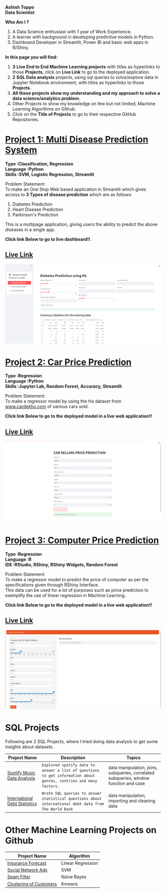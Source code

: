 **Ashish Toppo**  
**Data Scientist**  

**Who Am I ?**   
1. A Data Science enthusiast with 1 year of Work Experience.
2. A learner with background in developing predictive models in Python.
3. Dashboard Developer in Streamlit, Power BI and basic web apps in R/Shiny. 

**In this page you will find:**  
1. **3** **Live End to End Machine Learning projects** with titles as hyperlinks to those **Projects**, click on **Live Link** to go to the deployed application.  
2. **2** **SQL Data analysis** projects, using sql queries to solve/explore data in Jupyter Notebook environment, with titles as hyperlinks to those **Projects**.  
3. **All these projects show my understanding and my approach to solve a data science/analytics problem**.  
4. Other Projects to show my knowledge on few but not limited, Machine Learning Algorithms on Github.  
5. Click on the **Title of Projects** to go to their respective GitHub Repositories.  

# [Project 1: Multi Disease Prediction System](https://github.com/Tashish97/multiDiseasePredict)
**Type      :Classification, Regression**   
**Language  :Python**  
**Skills    :SVM, Logistic Regression, Streamlit**  
 
Problem Statement:  
To make an One Stop Web based application in Streamlit which gives access to **3 Types of disease prediction** which are as follows:  
1. Diabetes Prediction  
2. Heart Disease Prediction  
3. Parkinson's Prediction  
  
  This is a multipage application, giving users the ability to predict the above diseases in a single app.  

**Click link Below to go to live dashboard!!**. 
## [Live Link](https://tashish97-multidiseasepredict-app-z1stmq.streamlit.app/)  

![](images/mdp.PNG)  

# [Project 2: Car Price Prediction](https://github.com/Tashish97/Car_Price_Prediction_v2)
**Type      :Regression**  
**Language  :Python**  
**Skills    :Jupyter Lab, Random Forest, Accuracy, Streamlit**  
 
Problem Statement:  
To make a regressor model by using the his dataset from www.cardekho.com of various cars sold.  
  
**Click link Below to go to the deployed model in a live web application!!**   
## [Live Link](https://cpp-sqg7.onrender.com/)  

![](images/cpp.PNG)  

# [Project 3: Computer Price Prediction](https://github.com/Tashish97/Model1)
**Type      :Regression**  
**Language  :R**   
**IDE       :RStudio, RShiny, RShiny Widgets, Random Forest**  
 
Problem Statement:  
To make a regressor model to predict the price of computer as per the specifications given through RShiny Interface.  
This data can be used for a lot of purposes such as price prediction to exemplify the use of linear regression in Machine Learning.  

**Click link Below to go to the deployed model in a live web application!!**   
## [Live Link](https://tashish97.shinyapps.io/computerpp/)  

![](images/ppp.png)  

# SQL Projects  
  
Following are 2 SQL Projects, where I tried doing data analysis to get some insights about datasets .  

**Project Name**  | **Description**   |  **Topics**
------------- | ------------- | ------------------
[Spotify Music Data Analysis](https://github.com/Tashish97/sql-projects/tree/main/music-store-sql)  | `Explored spotify data to answer a list of questions to get information about genres, contries and many factors.` | data manipulation, joins, subqueries, correlated subqueries, window function and case
[International Debt Statistics](https://github.com/Tashish97/sql-projects/tree/main/international-debt)  | `Wrote SQL queries to answer statistical questions about international debt data from The World Bank`  | data manipulation, importing and cleaning data  
  
  

# Other Machine Learning Projects on Github  

**Project Name**  | **Algorithm**    
------------- | ------------- 
[Insurance Forecast ](https://github.com/Tashish97/Linear-Regression)  | Linear Regression  
[Social Network Ads ](https://github.com/Tashish97/SVM)  |  SVM  
[Spam Filter](https://github.com/Tashish97/Naive-Bayes-NLP-)  |  Naive Bayes 
[Clustering of Customers](https://github.com/Tashish97/KMeans)  | Kmeans  
